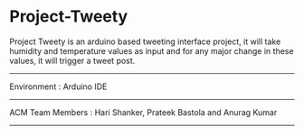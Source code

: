 # Project-Tweety
  Project Tweety is an arduino based tweeting interface project, it will take humidity and temperature values as input and for any major change in these values, it will trigger a tweet post.

***
Environment : Arduino IDE
***
ACM Team Members : Hari Shanker, Prateek Bastola and Anurag Kumar
***
